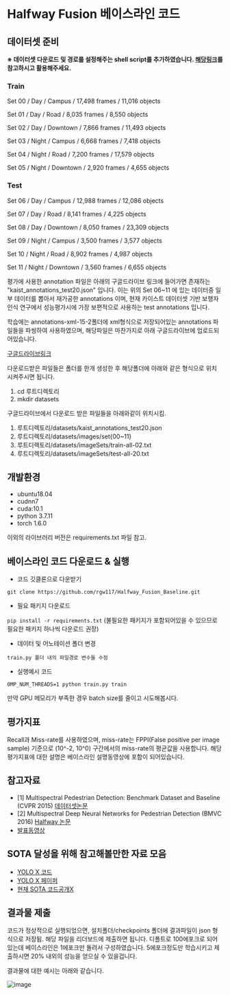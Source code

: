 # Halfway Fusion 베이스라인 코드
## 데이터셋 준비

**※ 데이터셋 다운로드 및 경로를 설정해주는 shell script를 추가하였습니다. [해당링크](https://github.com/rgw117/Halfway_Fusion_Baseline/blob/master/scripts/readme.md)를 참고하시고 활용해주세요.**

### Train

Set 00 / Day / Campus / 17,498 frames / 11,016 objects

Set 01 / Day / Road / 8,035 frames / 8,550 objects

Set 02 / Day / Downtown / 7,866 frames / 11,493 objects

Set 03 / Night / Campus / 6,668 frames / 7,418 objects

Set 04 / Night / Road / 7,200 frames / 17,579 objects

Set 05 / Night / Downtown / 2,920 frames / 4,655 objects



### Test

Set 06 / Day / Campus / 12,988 frames / 12,086 objects

Set 07 / Day / Road / 8,141 frames / 4,225 objects

Set 08 / Day / Downtown / 8,050 frames / 23,309 objects

Set 09 / Night / Campus / 3,500 frames / 3,577 objects

Set 10 / Night / Road / 8,902 frames / 4,987 objects

Set 11 / Night / Downtown / 3,560 frames / 6,655 objects

평가에 사용한 annotation 파일은 아래의 구글드라이브 링크에 들어가면 존재하는 "kaist_annotations_test20.json" 입니다. 이는 위의 Set 06~11 에 있는 데이터중 일부 데이터를 뽑아서 재가공한 annotations 이며, 현재 카이스트 데이터셋 기반 보행자인식 연구에서 성능평가시에 가장 보편적으로 사용하는 test annotations 입니다.

학습에는 annotations-xml-15-2폴더에 xml형식으로 저장되어있는 annotations 파일들을 파씽하여 사용하였으며, 해당파일은 마찬가지로 아래 구글드라이브에 업로드되어있습니다.

[구글드라이브링크](https://drive.google.com/drive/folders/1brr2fkGhG_up0C9zKwosoMF7XW14g4ec?usp=sharing)

다운로드받은 파일들은 폴더를 한개 생성한 후 해당폴더에 아래와 같은 형식으로 위치 시켜주시면 됩니다.
1. cd 루트디렉토리
2. mkdir datasets

구글드라이브에서 다운로드 받은 파일들을 아래와같이 위치시킴.

1. 루트디렉토리/datasets/kaist_annotations_test20.json
2. 루트디렉토리/datasets/images/set{00~11}
3. 루트디렉토리/datasets/imageSets/train-all-02.txt
4. 루트디렉토리/datasets/imageSets/test-all-20.txt


## 개발환경

- ubuntu18.04
- cudnn7
- cuda:10.1
- python 3.7.11
- torch 1.6.0

이외의 라이브러리 버전은 requirements.txt 파일 참고.

## 베이스라인 코드 다운로드 & 실행
- 코드 깃클론으로 다운받기

`git clone https://github.com/rgw117/Halfway_Fusion_Baseline.git`

- 필요 패키지 다운로드

`pip install -r requirements.txt` (불필요한 패키지가 포함되어있을 수 있으므로 필요한 패키지 하나씩 다운로드 권장)

- 데이터 및 어노테이션 폴더 변경

`train.py 폴더 내의 파일경로 변수들 수정`

- 실행예시 코드

`OMP_NUM_THREADS=1 python train.py train`

만약 GPU 메모리가 부족한 경우 batch size를 줄이고 시도해봅시다.

## 평가지표
Recall과 Miss-rate를 사용하였으며, miss-rate는 FPPI(False positive per image sample) 기준으로 (10^-2, 10^0) 구간에서의 miss-rate의 평균값을 사용합니다. 해당 평가지표에 대한 설명은 베이스라인 설명동영상에 포함이 되어있습니다.

## 참고자료
- [1] Multispectral Pedestrian Detection: Benchmark Dataset and Baseline (CVPR 2015) [데이터셋논문](https://openaccess.thecvf.com/content_cvpr_2015/papers/Hwang_Multispectral_Pedestrian_Detection_2015_CVPR_paper.pdf)
- [2] Multispectral Deep Neural Networks for Pedestrian Detection (BMVC 2016) [Halfway 논문](https://arxiv.org/pdf/1611.02644.pdf)
- [발표동영상](https://youtu.be/OP2DG5zRcgs)

## SOTA 달성을 위해 참고해볼만한 자료 모음
- [YOLO X 코드](https://github.com/Megvii-BaseDetection/YOLOX?utm_source=catalyzex.com)
- [YOLO X 페이퍼](https://arxiv.org/abs/2107.08430)
- [현재 SOTA 코드공개X](https://www.mdpi.com/1424-8220/21/12/4184/htm)

## 결과물 제출

코드가 정상적으로 실행되었으면, 설치폴더/checkpoints 폴더에 결과파일이 json 형식으로 저장됨. 해당 파일을 리더보드에 제출하면 됩니다. 디폴트로 100에포크로 되어있는데 베이스라인은 1에포크만 돌려서 구성하였습니다. 5에포크정도만 학습시키고 제출하시면 20% 내외의 성능을 얻으실 수 있을겁니다.

결과물에 대한 예시는 아래와 같습니다.

![image](https://user-images.githubusercontent.com/67646870/137579091-ea0be76f-3cd8-4cd0-83a7-8e97925b63e1.png)

